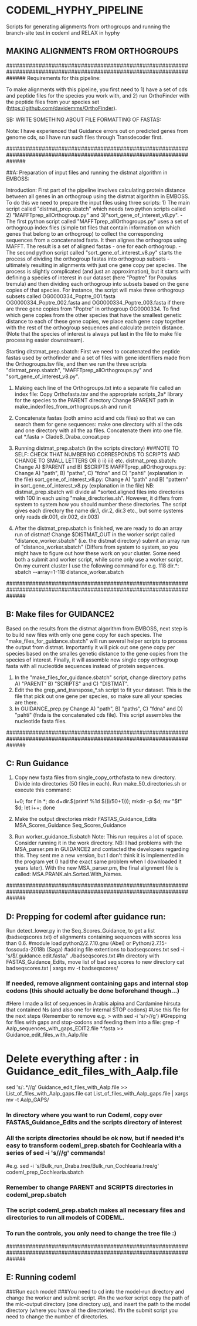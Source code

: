 # CODEML_HYPHY_PIPELINE
Scripts for generating alignments from orthogroups and running the branch-site test in codeml and RELAX in hyphy

## MAKING ALIGNMENTS FROM ORTHOGROUPS

######################################################################################################################
Requirements for this pipeline: 

To make alignments with this pipeline, you first need to 1) have a set of cds and peptide files for the species you work with, and 2) run OrthoFinder with the peptide files from your species set (https://github.com/davidemms/OrthoFinder).    

SB: WRITE SOMETHING ABOUT FILE FORMATTING OF FASTAS: 

Note: I have experienced that Guidance errors out on predicted genes from genome cds, so I have run such files through Transdecoder first. 

######################################################################################################################

##A: Preparation of input files and running the distmat algorithm in EMBOSS: 

Introduction: First part of the pipeline involves calculating protein distance between all genes in an orthogroup using the distmat algorithm in EMBOSS. To do this we need to prepare the input files using three scripts: 1) The main script called "distmat_prep.sbatch" which needs two python scripts called 2) "MAFFTprep_allOrthogroup.py" and 3)"sort_gene_of_interest_v8.py". 
	- The first python script called "MAFFTprep_allOrthogroups.py" uses a set of orthogroup index files (simple txt files that contain information on which genes that belong to an orthogroup) to collect the corresponding sequences from a concatenated fasta. It then alignes the orthogrops using MAFFT. The result is a set of aligned fastas - one for each orthogroup. 
	- The second python script called "sort_gene_of_interest_v8.py" starts the process of dividing the orthogroup fastas into orthogroup subsets - ultimately resulting in alignments with just one gene copy per species. The process is slightly complicated (and just an approximation), but it starts with defining a species of interest in our dataset (here "Poptre" for Populus tremula) and then dividing each orthogroup into subsets based on the gene copies of that species. For instance, the script will make three orthogroup subsets called OG0000334_Poptre_001.fasta OG0000334_Poptre_002.fasta and OG0000334_Poptre_003.fasta if there are three gene copies from "Poptre" in orthogroup OG0000334. To find which gene copies from the other species that have the smallest genetic distance to each of these gene copies, we place each gene copy together with the rest of the orthogroup sequences and calculate protein distance. (Note that the species of interest is always put last in the file to make file processing easier downstream).

Starting ditstmat_prep.sbatch: 
First we need to cocatenated the peptide fastas used by orthofinder and a set of files with gene identifiers made from the Orthogroups.tsv file, and then we run the three scripts "distmat_prep.sbatch", "MAFFTprep_allOrthogroups.py" and "sort_gene_of_interest_v8.py".  
1. Making each line of the Orthogroups.txt into a separate file called an index file:
	Copy Orthofasta.tsv and the appropriate scripts_2a* library for the species to the PARENT directory
	Change $PARENT path in make_indexfiles_from_orthogroups.sh and run it  

2. Concatenate fastas (both amino acid and cds files) so that we can search them for gene sequences:
	make one directory with all the cds and one directory with all the aa files. Concatenate them into one file. 
	cat *.fasta > CladeB_Draba_concat.pep 

3. Running distmat_prep.sbatch (in the scripts directory) ###NOTE TO SELF: CHECK THAT NUMBERING CORRESPONDS TO SCRIPTS AND CHANGE TO SMALL LETTERS OR i) ii) iii) etc. 
	distmat_prep.sbatch: Change	A) $PARENT	and B) $SCRIPTS 
	MAFFTprep_allOrthogroups.py: Change A) "path", B) "paths", C) "fdna" and D) "pahti" (explanation in the file)
	sort_gene_of_interest_v8.py: Change A) "path" and B) "pattern" in sort_gene_of_interest_v8.py (explanation in the file)
	NB: distmat_prep.sbatch will divide all *sorted.aligned files into directories with 100 in each using "make_directories.sh". However, it differs from system to system how you should number these directories. The script gives each directory the name dir.1, dir.2, dir.3 etc., but some systems only reads dir.001, dir.002, dir.003)

4. After the distmat_prep.sbatch is finished, we are ready to do an array run of distmat! 
	Change $DISTMAT_OUT in the worker script called "distance_worker.sbatch" (i.e. the distmat directory)
	submit an array run of "distance_worker.sbatch" (Differs from system to system, so you might have to figure out how these work on your cluster. Some need both a submit and worker script, while some only use a worker script. On my current cluster I use the following command for e.g. 118 dir.*: 
	sbatch --array=1-118 distance_worker.sbatch 

######################################################################################################################

## B: Make files for GUIDANCE2

Based on the results from the distmat algorithm from EMBOSS, next step is to build new files with only one gene copy for each species. The "make_files_for_guidance.sbatch" will run several helper scripts to process the output from distmat. Importantly it will pick out one gene copy per species based on the smalles genetic distance to the gene copies from the species of interest. Finally, it will assemble new single copy orthogroup fasta with all nucleotide sequences instead of protein sequences.

1. In  the "make_files_for_guidance.sbatch" script, change directory paths A) "PARENT" B) "SCRIPTS" and C) "DISTMAT". 
2. Edit the the grep_and_transpose_*.sh script to fit your dataset. This is the file that pick out one gene per species, so make sure all  your species are there. 
3. In GUIDANCE_prep.py Change A) "path", B) "paths", C) "fdna" and D) "pahti" (fnda is the concatenated cds file). This script assembles the nucleotide fasta files. 

######################################################################################################################

## C: Run Guidance

1. Copy new fasta files from single_copy_orthofasta to new directory. Divide into directories (50 files in each). Run make_50_directories.sh or execute this command: 

	i=0; 
	for f in *; 
	do 
    		d=dir.$(printf %1d $((i/50+1))); 
    		mkdir -p $d; 
    		mv "$f" $d; 
    		let i++; 
	done

2. Make the output directories 
	mkdir FASTAS_Guidance_Edits MSA_Scores_Guidance Seq_Scores_Guidance

3. Run worker_guidance_fi.sbatch
	Note: This run requires a lot of space. Consider running it in the work directory. 
	NB: I had problems with the MSA_parser.pm in GUIDANCE2 and contacted the developers regarding this. They sent me a new version, but I don't think it is implemented in the program yet (I had the exact same problem when I downloaded it years later). With the new MSA_parser.pm, the final alignment file is called: MSA.PRANK.aln.Sorted.With_Names. 

######################################################################################################################

## D: Prepping for codeml after guidance run: 

Run detect_lower.py in the Seq_Scores_Guidance, to get a list (badseqscores.txt) of alignments containing sequences with scores less than 0.6. #module load python2/2.7.10.gnu (Abel) or Python/2.7.15-fosscuda-2018b (Saga)
#adding file extentions to badseqscores.txt
	sed -i 's/$/\.guidance.edit.fasta/' ./badseqscores.txt 
#In directory with FASTAS_Guidance_Edits, move list of bad seq scores to new directory
cat badseqscores.txt | xargs mv -t badseqscores/

### If needed, remove alignment containing gaps and internal stop codons (this should actually be done beforehand though...)
#Here I made a list of sequences in Arabis alpina and Cardamine hirsuta that contained Ns (and also one for internal STOP codons)
#Use this file for the next steps (Remember to remove e.g. > with  sed -i 's/>//g')
#Grepping for files with gaps and stop-codons and feeding them into a file:
grep -f Aalp_sequences_with_gaps_EDIT2.file *.fasta >> Guidance_edit_files_with_Aalp.file
# Delete everything after : in Guidance_edit_files_with_Aalp.file
sed 's/:.*//g' Guidance_edit_files_with_Aalp.file >> List_of_files_with_Aalp_gaps.file
cat List_of_files_with_Aalp_gaps.file | xargs mv -t Aalp_GAPS/

### In directory where you want to run Codeml, copy over FASTAS_Guidance_Edits and the scripts directory of interest
### All the scripts directories should be ok now, but if needed it's easy to transform codeml_prep.sbatch for Cochlearia with a series of sed -i 's///g' commands!
#e.g. sed -i 's/Bulk_run_Draba.tree/Bulk_run_Cochlearia.tree/g' codeml_prep_Cochlearia.sbatch
### Remember to change PARENT and SCRIPTS directories in codeml_prep.sbatch
### The script codeml_prep.sbatch makes all necessary files and directories to run all models of CODEML.
### To run the controls, you only need to change the tree file :)  

######################################################################################################################

## E: Running codeml

###Run each model! 
###You need to cd into the model-run directory and change the worker and submit script. 
#In the worker script copy the path of the mlc-output directory (one directory up), and insert the path to the model directory (where you have all the directories).
#In the submit script you need to change the number of directories. 

